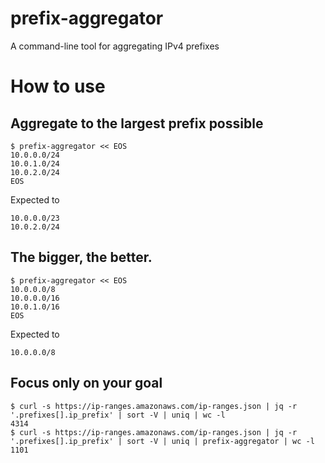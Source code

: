 # prefix-aggregator
A command-line tool for aggregating IPv4 prefixes 

# How to use
## Aggregate to the largest prefix possible 
```
$ prefix-aggregator << EOS
10.0.0.0/24
10.0.1.0/24
10.0.2.0/24
EOS
```
Expected to
```
10.0.0.0/23
10.0.2.0/24
```
  
## The bigger, the better.
```
$ prefix-aggregator << EOS
10.0.0.0/8
10.0.0.0/16
10.0.1.0/16
EOS
```
Expected to
```
10.0.0.0/8
```

## Focus only on your goal 
```
$ curl -s https://ip-ranges.amazonaws.com/ip-ranges.json | jq -r '.prefixes[].ip_prefix' | sort -V | uniq | wc -l
4314
$ curl -s https://ip-ranges.amazonaws.com/ip-ranges.json | jq -r '.prefixes[].ip_prefix' | sort -V | uniq | prefix-aggregator | wc -l
1101
```
